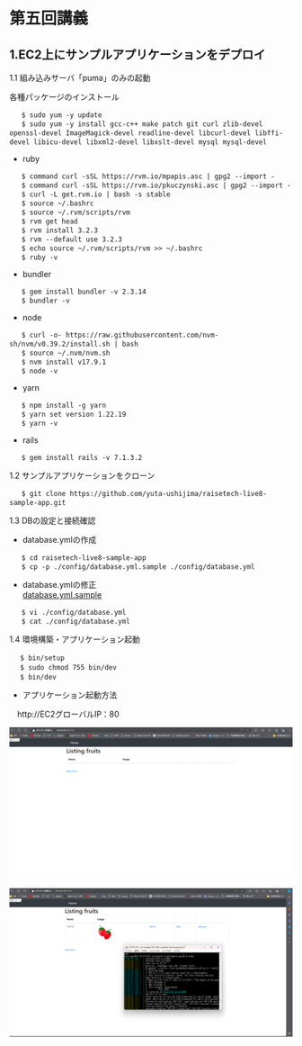# 第五回講義  
## 1.EC2上にサンプルアプリケーションをデプロイ 
1.1 組み込みサーバ「puma」のみの起動 

各種パッケージのインストール  

```bash:title 
   $ sudo yum -y update
   $ sudo yum -y install gcc-c++ make patch git curl zlib-devel openssl-devel ImageMagick-devel readline-devel libcurl-devel libffi-devel libicu-devel libxml2-devel libxslt-devel mysql mysql-devel
```
- ruby  
```bash:title
   $ command curl -sSL https://rvm.io/mpapis.asc | gpg2 --import -
   $ command curl -sSL https://rvm.io/pkuczynski.asc | gpg2 --import -
   $ curl -L get.rvm.io | bash -s stable
   $ source ~/.bashrc
   $ source ~/.rvm/scripts/rvm
   $ rvm get head
   $ rvm install 3.2.3
   $ rvm --default use 3.2.3
   $ echo source ~/.rvm/scripts/rvm >> ~/.bashrc
   $ ruby -v
```
- bundler  
```bash:title
   $ gem install bundler -v 2.3.14
   $ bundler -v
```
- node  
```bash:title
   $ curl -o- https://raw.githubusercontent.com/nvm-sh/nvm/v0.39.2/install.sh | bash
   $ source ~/.nvm/nvm.sh
   $ nvm install v17.9.1
   $ node -v
```
- yarn
```bash:title
   $ npm install -g yarn
   $ yarn set version 1.22.19
   $ yarn -v
```
- rails  
```bash:title
   $ gem install rails -v 7.1.3.2
```
1.2 サンプルアプリケーションをクローン
```bash:title
   $ git clone https://github.com/yuta-ushijima/raisetech-live8-sample-app.git
```
1.3 DBの設定と接続確認

- database.ymlの作成  
```bash:title
   $ cd raisetech-live8-sample-app
   $ cp -p ./config/database.yml.sample ./config/database.yml
```
- database.ymlの修正  
[database.yml.sample](../img5/step1/database.yml)
```bash:title
   $ vi ./config/database.yml
   $ cat ./config/database.yml
```
1.4 環境構築・アプリケーション起動
```bash:title
 　$ bin/setup
 　$ sudo chmod 755 bin/dev
 　$ bin/dev
```
- アプリケーション起動方法  

　http://EC2グローバルIP：80

![kumikomi](../img5/step1/kumikomikidou.png)

![kumikomi2](../img5/step1/kumikomiseikou.png)


